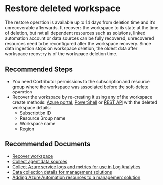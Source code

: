 
<properties
pageTitle="Restore deleted workspace"
description="Restore deleted workspace"
service="microsoft.operationalinsights"
resource="workspaces"
articleId="777445d0-915a-43d5-adfc-749a17c03410"
symptomID=""
infoBubbleText=""
authors="yossiy"
ms.author="yossiy"
displayorder=""
selfHelpType="generic"
supportTopicIds="32612520"
resourceTags=""
productPesIds="15725"
cloudEnvironments="Public, Fairfax"
/>

# Restore deleted workspace
The restore operation is available up to 14 days from deletion time and it’s unrecoverable afterwards. It recovers the workspace to its state at the time of deletion, but not all dependent resources such as solutions, linked automation account or data sources can be fully recovered, unrecovered resources need to be reconfigured after the workspace recovery. Since data ingestion stops on workspace deletion, the oldest data after workspace recovery is of the workspace deletion time.

## **Recommended Steps**
* You need Contributor permissions to the subscription and resource group where the workspace was associated before the soft-delete operation
* Recover the workspace by re-creating it using any of the workspace create methods: [Azure portal](https://portal.azure.com/#create/hub), [PowerShell](https://docs.microsoft.com/powershell/module/az.operationalinsights/New-AzOperationalInsightsWorkspace?view=azps-3.5.0) or [REST API](https://docs.microsoft.com/rest/api/loganalytics/workspaces/createorupdate) with the deleted workspace details:<br>
  * Subscription ID
  * Resource Group name
  * Workspace name
  * Region<br>


## **Recommended Documents**

* [Recover workspace](https://docs.microsoft.com/azure/azure-monitor/platform/delete-workspace#recover-workspace)
* [Collect agent data sources](https://docs.microsoft.com/azure/azure-monitor/platform/agent-data-sources)
* [Collect Azure service logs and metrics for use in Log Analytics](https://docs.microsoft.com/azure/azure-monitor/platform/collect-azure-metrics-logs)
* [Data collection details for management solutions](https://docs.microsoft.com/azure/azure-monitor/insights/solutions-inventory)
* [Adding Azure Automation resources to a management solution](https://docs.microsoft.com/azure/azure-monitor/insights/solutions-resources-automation)<br>

